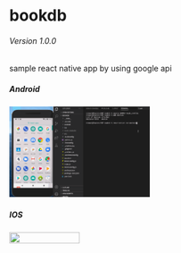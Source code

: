 # bookdb 
###### Version 1.0.0
sample react native app by using google api

##### Android
<img src="https://github.com/Niz47/bookdb/blob/master/android-boodsearch-v1.gif" width="50%" height="50%" />

##### IOS
<img src="https://github.com/Niz47/bookdb/blob/master/ios-booksearch-v1.gif" width="50%" height="50%" />
